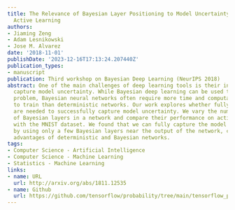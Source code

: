 ```yaml
---
title: The Relevance of Bayesian Layer Positioning to Model Uncertainty in Deep Bayesian
  Active Learning
authors:
- Jiaming Zeng
- Adam Lesnikowski
- Jose M. Alvarez
date: '2018-11-01'
publishDate: '2023-12-16T17:13:24.207440Z'
publication_types:
- manuscript
publication: Third workshop on Bayesian Deep Learning (NeurIPS 2018)
abstract: One of the main challenges of deep learning tools is their inability to
  capture model uncertainty. While Bayesian deep learning can be used to tackle the
  problem, Bayesian neural networks often require more time and computational power
  to train than deterministic networks. Our work explores whether fully Bayesian networks
  are needed to successfully capture model uncertainty. We vary the number and position
  of Bayesian layers in a network and compare their performance on active learning
  with the MNIST dataset. We found that we can fully capture the model uncertainty
  by using only a few Bayesian layers near the output of the network, combining the
  advantages of deterministic and Bayesian networks.
tags:
- Computer Science - Artificial Intelligence
- Computer Science - Machine Learning
- Statistics - Machine Learning
links:
- name: URL
  url: http://arxiv.org/abs/1811.12535
- name: Github
  url: https://github.com/tensorflow/probability/tree/main/tensorflow_probability/examples 
---
```

